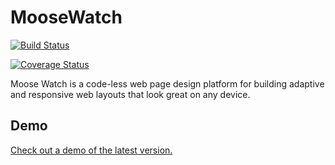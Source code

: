 # MooseWatch

[![Build Status][travis-badge]][travis-badge-url]

[travis-badge]: https://travis-ci.org/bakesaled/moose-watch.svg?branch=master
[travis-badge-url]: https://travis-ci.org/bakesaled/moose-watch

[![Coverage Status](https://coveralls.io/repos/github/bakesaled/moose-watch/badge.svg?branch=master)](https://coveralls.io/github/bakesaled/moose-watch?branch=master)

Moose Watch is a code-less web page design platform for building adaptive and responsive web layouts that look great on any device.

## Demo

[Check out a demo of the latest version.](https://bakesaled.github.io/moose-watch)
